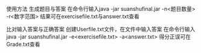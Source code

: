 使用方法
生成题目与答案
在命令行输入java -jar suanshufinal.jar -n<题目数量> -r<数字范围> 结果可在exercisefile.txt与answer.txt查看

比对输入答案与正确答案
创建Userfile.txt文件，在文件中输入答案 在命令行输入java -jar suanshufinal.jar -e<exercisefile.txt> -a<answer.txt> 得分正误可在Grade.txt查看
